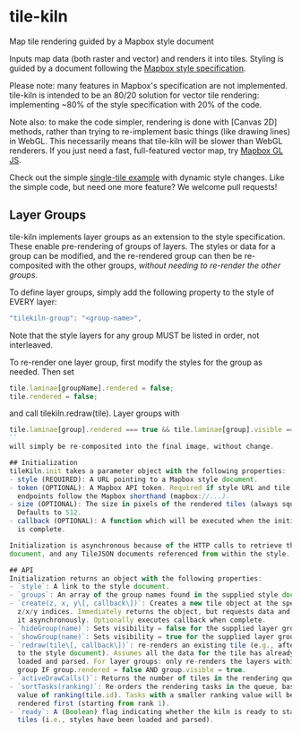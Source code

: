 # tile-kiln

Map tile rendering guided by a Mapbox style document

Inputs map data (both raster and vector) and renders it into tiles.
Styling is guided by a document following the [Mapbox style specification].

Please note: many features in Mapbox's specification are not implemented.
tile-kiln is intended to be an 80/20 solution for vector tile rendering:
implementing ~80% of the style specification with 20% of the code.

Note also: to make the code simpler, rendering is done with [Canvas 2D]
methods, rather than trying to re-implement basic things (like drawing lines)
in WebGL. This necessarily means that tile-kiln will be slower than WebGL
renderers. If you just need a fast, full-featured vector map, try 
[Mapbox GL JS].

Check out the simple [single-tile example] with dynamic style changes.
Like the simple code, but need one more feature? We welcome pull requests!

[Mapbox style specification]: https://docs.mapbox.com/mapbox-gl-js/style-spec/
[Canvas2D]: https://developer.mozilla.org/en-US/docs/Web/API/CanvasRenderingContext2D
[Mapbox GL JS]: https://github.com/mapbox/mapbox-gl-js
[single-tile example]: https://globeletjs.github.io/tile-kiln/examples/dynamic/index.html

## Layer Groups
tile-kiln implements layer groups as an extension to the style specification.
These enable pre-rendering of groups of layers. The styles or data for a group
can be modified, and the re-rendered group can then be re-composited with the
other groups, *without needing to re-render the other groups*.

To define layer groups, simply add the following property to the style of
EVERY layer:
```javascript
"tilekiln-group": "<group-name>",
```
Note that the style layers for any group MUST be listed in order, not
interleaved.

To re-render one layer group, first modify the styles for the group as needed.
Then set
```javascript
tile.laminae[groupName].rendered = false;
tile.rendered = false;
```
and call tilekiln.redraw(tile). Layer groups with
```javascript
tile.laminae[group].rendered === true && tile.laminae[group].visible === true
``
will simply be re-composited into the final image, without change.

## Initialization
tileKiln.init takes a parameter object with the following properties:
- style (REQUIRED): A URL pointing to a Mapbox style document.
- token (OPTIONAL): A Mapbox API token. Required if style URL and tile
  endpoints follow the Mapbox shorthand (mapbox://...).
- size (OPTIONAL): The size in pixels of the rendered tiles (always square). 
  Defaults to 512.
- callback (OPTIONAL): A function which will be executed when the initialization
  is complete.

Initialization is asynchronous because of the HTTP calls to retrieve the style
document, and any TileJSON documents referenced from within the style.

## API
Initialization returns an object with the following properties:
- `style`: A link to the style document.
- `groups`: An array of the group names found in the supplied style document.
- `create(z, x, y\[, callback\])`: Creates a new tile object at the specified
  z/x/y indices. Immediately returns the object, but requests data and renders
  it asynchronously. Optionally executes callback when complete.
- `hideGroup(name)`: Sets visibility = false for the supplied layer group name.
- `showGroup(name)`: Sets visibility = true for the supplied layer group name.
- `redraw(tile\[, callback\])`: re-renders an existing tile (e.g., after a change
  to the style document). Assumes all the data for the tile has already been 
  loaded and parsed. For layer groups: only re-renders the layers within the
  group IF group.rendered = false AND group.visible = true.
- `activeDrawCalls()`: Returns the number of tiles in the rendering queue.
- `sortTasks(ranking)`: Re-orders the rendering tasks in the queue, based on the
  value of ranking(tile.id). Tasks with a smaller ranking value will be 
  rendered first (starting from rank 1).
- `ready`: A (Boolean) flag indicating whether the kiln is ready to start making
  tiles (i.e., styles have been loaded and parsed).
